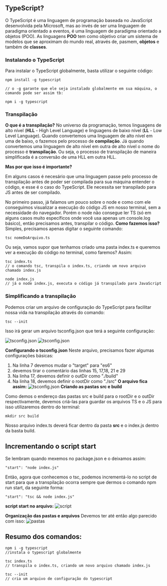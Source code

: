## **TypeScript?**
O TypeScript é uma linguagem de programação baseada no JavaScript desenvolvida pela Microsoft, mas ao invés de ser uma linguagem de paradigma orientado a eventos, é uma linguagem de paradigma orientado a objetos (POO). As linguagens **POO** tem como objetivo criar um sistema de modelos que se aproximam do mundo real, através de, pasmem, **objetos** e também de **classes**.

### **Instalando o TypeScript**

Para instalar o TypeScript globalmente, basta utilizar o seguinte código:

```
npm install -g typescript

// o -g garante que ele seja instalado globalmente em sua máquina, o comando pode ser assim tb:

npm i -g typescript 
```
### **Transpilação**

**O que é a transpilação?** No universo da programação, temos linguagens de alto nível (**HLL** - High Level Language) e linguagens de baixo nível (**LL** - Low Level Language). Quando convertemos uma linguagem de alto nível em uma de baixo, o fazemos pelo processo de **compilação**. Já quando convertemos uma linguagem de alto nível em outra de alto nível o nome do processo é **transpilação**. Ou seja, o processo de transpilação de maneira simplificada é a conversão de uma HLL em outra HLL.

**Mas por que isso é importante?** 

Em alguns casos é necesário que uma linguagem passe pelo processo de transpilação antes de poder ser compilada para sua máquina entender o código, e esse é o caso do TypeScript. Ele necessita ser transpilado para JS antes de ser compilado. 

No primeiro passo, já falamos um pouco sobre o node e como com ele conseguimos visualizar a execução do código JS em nosso terminal, sem a necessidade do navegador. Porém o node não consegue ler TS (só em alguns casos muito específicos onde você usa apenas um console.log básico), então precisamos antes, transpilar o código. **Como fazemos isso?** Simples, precisamos apenas digitar o seguinte comando:

```
tsc nomeDoArquivo.ts
```

Ou seja, vamos supor que tenhamos criado uma pasta index.ts e queremos ver a execução do código no terminal, como faremos? Assim:

```
tsc index.ts
// o comando tsc, transpila o index.ts, criando um novo arquivo chamado index.js

node index.js
// já o node index.js, executa o código já transpilado para JavaScript

```


### **Simplificando a transpilação**

Podemos criar um arquivo de configuração do TypeScript para facilitar nossa vida na transpilação através do comando:

```
tsc --init
```

Isso irá gerar um arquivo tsconfig.json que terá a seguinte configuração:

![tsconfig.json](https://i.imgur.com/ZSTFtZz.png)
![tsconfig.json](https://i.imgur.com/q1Qt4AY.png)

**Configurando o tsconfig.json**
Neste arquivo, precisamos fazer algumas configurações básicas:

1. Na linha 7 devemos mudar o "target" para "es6"
2. devemos tirar o comentário das linhas 15, 17,18, 21 e 29
3. Na linha 17, devemos definir o outDir como "./build"
4. Na linha 18, devemos definir o rootDir como "./src"
**O arquivo fica assim:**
![tsconfig.json](https://i.imgur.com/5xSGPCM.png)
**Criando as pastas src e build**

Como demos o endereço das pastas src e build para o rootDir e o outDir respectivamente, devemos criá-las para guardar os arquivos TS e o JS para isso utilizaremos dentro do terminal:

```
mkdir src build
```
Nosso arquivo index.ts deverá ficar dentro da pasta **src** e o index.js dentro da basta build.

## **Incrementando o script start**

Se lembram quando mexemos no package.json e o deixamos assim:

```
"start": "node index.js"
```

Então, agora que conhecemos o tsc, podemos incrementá-lo no script de start para que a transpilação ocorra sempre que dermos o comando npm run start, da seguinte forma:

```
"start": "tsc && node index.js"

```
**script start no arquivo:**
![script](https://i.imgur.com/Rdzotlz.png)

**Organização das pastas e arquivos**
Devemos ter até então algo parecido com isso: 
![pastas](https://i.imgur.com/hQ5qYhF.png)

## **Resumo dos comandos:**

```
npm i -g typescript 
//instala o typescript globalmente

tsc index.ts
// transpila o index.ts, criando um novo arquivo chamado index.js

tsc --init
// cria um arquivo de configuração do typescript

```
